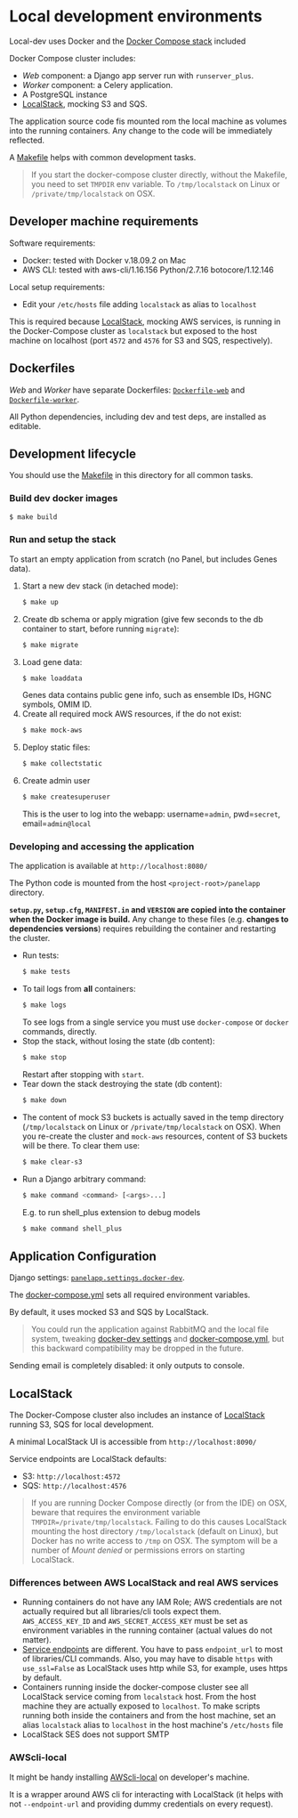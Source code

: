 # Local development environments

Local-dev uses Docker and the [Docker Compose stack](./docker-compose.yml) included
 
Docker Compose cluster includes:

* _Web_ component: a Django app server run with `runserver_plus`.
* _Worker_  component: a Celery application.
* A PostgreSQL instance
* [LocalStack](https://github.com/localstack/localstack), mocking S3 and SQS.
 
The application source code fis mounted rom the local machine as volumes into the running containers.
Any change to the code will be immediately reflected.

A [Makefile](./Makefile) helps with common development tasks.

> If you start the docker-compose cluster directly, without the Makefile, you need to set `TMPDIR` env variable. 
> To `/tmp/localstack` on Linux or `/private/tmp/localstack` on OSX.

## Developer machine requirements

Software requirements:

* Docker: tested with Docker v.18.09.2 on Mac
* AWS CLI: tested with aws-cli/1.16.156 Python/2.7.16 botocore/1.12.146

Local setup requirements:

* Edit your `/etc/hosts` file adding `localstack` as alias to `localhost`

This is required because [LocalStack](https://github.com/localstack/localstack), mocking AWS services, is running in
the Docker-Compose cluster as `localstack` but exposed to the host machine on localhost (port `4572` and `4576` for 
S3 and SQS, respectively).

## Dockerfiles

_Web_ and _Worker_ have separate Dockerfiles: [`Dockerfile-web`](./Dockerfile-web) and [`Dockerfile-worker`](./Dockerfile-worker).

All Python dependencies, including dev and test deps, are installed as editable.

## Development lifecycle

You should use the [Makefile](./Makefile) in this directory for all common tasks.


### Build dev docker images 

```bash
$ make build
```

### Run and setup the stack

To start an empty application from scratch (no Panel, but includes Genes data).

1. Start a new dev stack (in detached mode): 
    ```bash
    $ make up
    ```
2. Create db schema or apply migration (give few seconds to the db container to start, before running `migrate`): 
    ```bash
    $ make migrate
    ```
3. Load gene data: 
    ```bash
    $ make loaddata
    ```
    Genes data contains public gene info, such as ensemble IDs, HGNC symbols, OMIM ID.
4. Create all required mock AWS resources, if the do not exist:
    ```bash
    $ make mock-aws
    ```
5. Deploy static files:
    ```bash
    $ make collectstatic
    ```
6. Create admin user
    ```bash
    $ make createsuperuser
    ```
    This is the user to log into the webapp: username=`admin`, pwd=`secret`, email=`admin@local`


### Developing and accessing the application

The application is available at `http://localhost:8080/`

The Python code is mounted from the host `<project-root>/panelapp` directory.  

**`setup.py`, `setup.cfg`, `MANIFEST.in` and `VERSION` are copied into the container when the Docker image is build.**
Any change to these files (e.g. **changes to dependencies versions**) requires rebuilding the container and restarting 
the cluster.

* Run tests:
    ```bash
    $ make tests
    ```
* To tail logs from **all** containers:
    ```bash
    $ make logs
    ```
    To see logs from a single service you must use `docker-compose` or `docker` commands, directly.
* Stop the stack, without losing the state (db content):
    ```bash
    $ make stop
    ```
    Restart after stopping with `start`.
* Tear down the stack destroying the state (db content):
    ```bash
    $ make down
    ```
* The content of mock S3 buckets is actually saved in the temp directory (`/tmp/localstack` on Linux or 
    `/private/tmp/localstack` on OSX). When you re-create the cluster and `mock-aws` resources, content of S3 buckets will 
    be there. To clear them use:
    ```bash
    $ make clear-s3
    ```
* Run a Django arbitrary command:
    ```bash
    $ make command <command> [<args>...]
    ```
    E.g. to run shell_plus extension to debug models
    ```bash
    $ make command shell_plus

    ```

## Application Configuration

Django settings: [`panelapp.settings.docker-dev`](../../panelapp/panelapp/settings/docker-dev.py).

The [docker-compose.yml](./docker-compose.yml) sets all required environment variables.

By default, it uses mocked S3 and SQS by LocalStack.

> You could run the application against RabbitMQ and the local file system, tweaking 
> [docker-dev settings](../../panelapp/panelapp/settings/docker-dev.py) and [docker-compose.yml](./docker-compose.yml),
> but this backward compatibility may be dropped in the future.

Sending email is completely disabled: it only outputs to console.

## LocalStack

The Docker-Compose cluster also includes an instance of [LocalStack](https://github.com/localstack/localstack) running 
S3, SQS for local development.

A minimal LocalStack UI is accessible from `http://localhost:8090/`

Service endpoints are LocalStack defaults:

* S3: `http://localhost:4572`
* SQS: `http://localhost:4576`


> If you are running Docker Compose directly (or from the IDE) on OSX, beware that requires the environment variable
> `TMPDIR=/private/tmp/localstack`. Failing to do this causes LocalStack mounting the host directory `/tmp/localstack` 
> (default on Linux), but Docker has no write access to `/tmp` on OSX. The symptom will be a number of *Mount denied* 
> or permissions errors on starting LocalStack.

### Differences between AWS LocalStack and real AWS services

* Running containers do not have any IAM Role; AWS credentials are not actually required but all libraries/cli tools 
    expect them. `AWS_ACCESS_KEY_ID` and `AWS_SECRET_ACCESS_KEY` must be set as environment variables in the running
    container (actual values do not matter).
* [Service endpoints](https://github.com/localstack/localstack#user-content-overview) are different. 
    You have to pass `endpoint_url` to most of libraries/CLI commands. Also, you may have to disable `https` with
    `use_ssl=False` as LocalStack uses http while S3, for example, uses https by default.
* Containers running inside the docker-compose cluster see all LocalStack service coming from `localstack` host. From the
    host machine they are actually exposed to `localhost`. To make scripts running both inside the containers and from
    the host machine, set an alias `localstack` alias to `localhost` in the host machine's `/etc/hosts` file
* LocalStack SES does not support SMTP

### AWScli-local

It might be handy installing [AWScli-local](https://github.com/localstack/awscli-local) on developer's machine.

It is a wrapper around AWS cli for interacting with LocalStack (it helps with not `--endpoint-url` and providing dummy 
credentials on every request).

